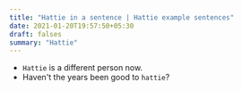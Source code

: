 ```yaml
---
title: "Hattie in a sentence | Hattie example sentences"
date: 2021-01-20T19:57:50+05:30
draft: falses
summary: "Hattie"
---
```

- `Hattie` is a different person now.
- Haven't the years been good to `hattie`?
                 
